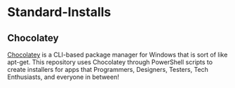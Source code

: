 # Standard-Installs
## Chocolatey
[Chocolatey](https://chocolatey.org/) is a CLI-based package manager for Windows that is sort of like apt-get. This repository uses Chocolatey through PowerShell scripts to create installers for apps that Programmers, Designers, Testers, Tech Enthusiasts, and everyone in between!






